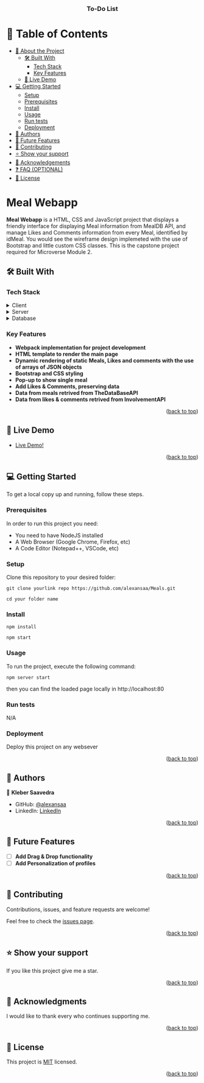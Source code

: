 <a name="readme-top"></a>

<div align="center">

  <br/>

  <h3><b>To-Do List</b></h3>

</div>

# 📗 Table of Contents

- [📖 About the Project](#about-project)
  - [🛠 Built With](#built-with)
    - [Tech Stack](#tech-stack)
    - [Key Features](#key-features)
  - [🚀 Live Demo](#live-demo)
- [💻 Getting Started](#getting-started)
  - [Setup](#setup)
  - [Prerequisites](#prerequisites)
  - [Install](#install)
  - [Usage](#usage)
  - [Run tests](#run-tests)
  - [Deployment](#deployment)
- [👥 Authors](#authors)
- [🔭 Future Features](#future-features)
- [🤝 Contributing](#contributing)
- [⭐️ Show your support](#support)
- [🙏 Acknowledgements](#acknowledgements)
- [❓ FAQ (OPTIONAL)](#faq)
- [📝 License](#license)

# Meal Webapp <a name="about-project"></a>

**Meal Webapp** is a HTML, CSS and JavaScript project that displays a friendly interface for displaying Meal information from MealDB API, and manage Likes and Comments information from every Meal, identified by idMeal. You would see the wireframe design implemeted with the use of Bootstrap and little custom CSS classes. This is the capstone project required for Microverse Module 2.

## 🛠 Built With <a name="built-with"></a>

### Tech Stack <a name="tech-stack"></a>

<details>
  <summary>Client</summary>
  <ul>
    <li><a href="https://developer.mozilla.org/en-US/docs/Web/HTML">HTML</a></li>
    <li><a href="https://developer.mozilla.org/en-US/docs/Web/CSS">CSS</a></li>
    <li><a href="https://developer.mozilla.org/en-US/docs/Web/JavaScript">JavaScript</a></li>
    <li><a href="https://www.atlassian.com/es/git/tutorials/comparing-workflows/gitflow-workflow">Gitflow</a></li>
    <li><a href="https://keepcoding.io/blog/que-es-un-linter-en-programacion/">Linters</a></li>
    <li><a href="https://webpack.js.org/">WebPack</a></li>
    <li><a href="https://getbootstrap.com/">Bootstrap</a></li>
  </ul>
</details>

<details>
  <summary>Server</summary>
  <ul>
    <li>N/A</li>
  </ul>
</details>

<details>
<summary>Database</summary>
  <ul>
    <li><a href="https://www.themealdb.com/api.php">TheMealDB</a></li>
  </ul>
</details>

### Key Features <a name="key-features"></a>

- **Webpack implementation for project development**
- **HTML template to render the main page**
- **Dynamic rendering of static Meals, Likes and comments with the use of arrays of JSON objects**
- **Bootstrap and CSS styling**
- **Pop-up to show single meal**
- **Add Likes & Comments, preserving data**
- **Data from meals retrived from TheDataBaseAPI**
- **Data from likes & comments retrived from InvolvementAPI**

<p align="right">(<a href="#readme-top">back to top</a>)</p>

## 🚀 Live Demo <a name="live-demo"></a>

- [Live Demo!](https://alexansaa.github.io/Meals/)

<p align="right">(<a href="#readme-top">back to top</a>)</p>

## 💻 Getting Started <a name="getting-started"></a>

To get a local copy up and running, follow these steps.

### Prerequisites

In order to run this project you need:

- You need to have NodeJS installed
- A Web Browser (Google Chrome, Firefox, etc)
- A Code Editor (Notepad++, VSCode, etc)

### Setup

Clone this repository to your desired folder:

```
git clone yourlink repo https://github.com/alexansaa/Meals.git

cd your folder name
```

### Install

```
npm install

npm start
```

### Usage

To run the project, execute the following command:

```
npm server start
```

then you can find the loaded page locally in http://localhost:80

### Run tests

N/A

### Deployment

Deploy this project on any websever

<p align="right">(<a href="#readme-top">back to top</a>)</p>

## 👥 Authors <a name="authors"></a>

👤 **Kleber Saavedra**

- GitHub: [@alexansaa](https://github.com/alexansaa)
- LinkedIn: [LinkedIn](https://www.linkedin.com/in/alexander-saavedra-2803b1b6/)

<p align="right">(<a href="#readme-top">back to top</a>)</p>

## 🔭 Future Features <a name="future-features"></a>

- [ ] **Add Drag & Drop functionality**
- [ ] **Add Personalization of profiles**

<p align="right">(<a href="#readme-top">back to top</a>)</p>

## 🤝 Contributing <a name="contributing"></a>

Contributions, issues, and feature requests are welcome!

Feel free to check the [issues page](https://github.com/alexansaa/Meals/issues).

<p align="right">(<a href="#readme-top">back to top</a>)</p>

## ⭐️ Show your support <a name="support"></a>

If you like this project give me a star.

<p align="right">(<a href="#readme-top">back to top</a>)</p>

## 🙏 Acknowledgments <a name="acknowledgements"></a>

I would like to thank every who continues supporting me.

<p align="right">(<a href="#readme-top">back to top</a>)</p>

## 📝 License <a name="license"></a>

This project is [MIT](./LICENSE) licensed.

<p align="right">(<a href="#readme-top">back to top</a>)</p>
